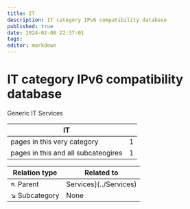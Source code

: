 ```yaml
---
title: IT
description: IT category IPv6 compatibility database
published: true
date: 2024-02-08 22:37:01 
tags:
editor: markdown
---
```


# IT category IPv6 compatibility database


Generic IT Services


| IT   |   |
| - | - |
| pages in this very category | 1 |
| pages in this and all subcateogires | 1 |

| Relation type | Related to |
| - | - |
| :arrow_upper_left: Parent | Services](../Services) |
| :arrow_lower_right: Subcategory | None |